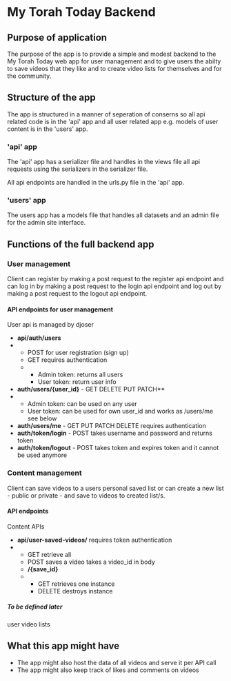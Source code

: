 # My Torah Today Backend

## Purpose of application

The purpose of the app is to provide a simple and modest backend to the My Torah Today web app for user management and to give users the abilty to save videos that they like and to create video lists for themselves and for the community.

## Structure of the app

The app is structured in a manner of seperation of conserns so all api related code is in the 'api' app and all user related app e.g. models of user content is in the 'users' app.

### 'api' app

The 'api' app has a serializer file and handles in the views file all api requests using the serializers in the serializer file.

All api endpoints are handled in the urls.py file in the 'api' app.

### 'users' app

The users app has a models file that handles all datasets and an admin file for the admin site interface.

## Functions of the full backend app

### User management

Client can register by making a post request to the register api endpoint and can log in by making a post request to the login api endpoint and log out by making a post request to the logout api endpoint.

#### API endpoints for user management

User api is managed by djoser

* **api/auth/users**
* * POST for user registration (sign up)
  * GET requires authentication
  * * Admin token: returns all users
    * User token: return user info
* **auth/users/{user_id}**  - GET DELETE PUT PATCH**
* * Admin token: can be used on any user
  * User token: can be used for own user_id and works as /users/me see below
* **auth/users/me**  -  GET PUT PATCH DELETE requires authentication
* **auth/token/login** - POST takes username and password and returns token
* **auth/token/logout** -  POST takes token and expires token and it cannot be used anymore

### Content management

Client can save videos to a users personal saved list or can create a new list - public or private - and save to videos to created list/s.

#### API endpoints

Content APIs

* **api/user-saved-videos/** requires token authentication
* * GET retrieve all
  * POST saves a video takes a video_id in body
  * **/{save_id}**
  * * GET retrieves one instance
    * DELETE destroys instance

##### To be defined later

user video lists 

## What this app might have

* The app might also host the data of all videos and serve it per API call
* The app might also keep track of likes and comments on videos
